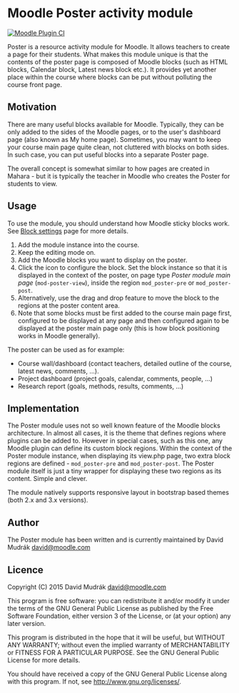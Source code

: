Moodle Poster activity module
=============================

[![Moodle Plugin CI](https://github.com/mudrd8mz/moodle-mod_poster/actions/workflows/moodle-ci.yml/badge.svg)](https://github.com/mudrd8mz/moodle-mod_poster/actions/workflows/moodle-ci.yml)

Poster is a resource activity module for Moodle. It allows teachers to create a page for their students. What makes this module
unique is that the contents of the poster page is composed of Moodle blocks (such as HTML blocks, Calendar block, Latest news block
etc.). It provides yet another place within the course where blocks can be put without polluting the course front page.

Motivation
----------

There are many useful blocks available for Moodle. Typically, they can be only added to the sides of the Moodle pages, or to the
user's dashboard page (also known as My home page). Sometimes, you may want to keep your course main page quite clean, not cluttered
with blocks on both sides. In such case, you can put useful blocks into a separate Poster page.

The overall concept is somewhat similar to how pages are created in Mahara - but it is typically the teacher in Moodle who creates
the Poster for students to view.

Usage
-----

To use the module, you should understand how Moodle sticky blocks work. See [Block
settings](https://docs.moodle.org/en/Block_settings) page for more details.

1. Add the module instance into the course.
2. Keep the editing mode on.
3. Add the Moodle blocks you want to display on the poster.
4. Click the icon to configure the block. Set the block instance so that it is displayed in the context of the
   poster, on page type _Poster module main page_ (`mod-poster-view`), inside the region `mod_poster-pre` or `mod_poster-post`.
5. Alternatively, use the drag and drop feature to move the block to the regions at the poster content area.
6. Note that some blocks must be first added to the course main page first, configured to be displayed at any page and then
   configured again to be displayed at the poster main page only (this is how block positioning works in Moodle generally).

The poster can be used as for example:

* Course wall/dashboard (contact teachers, detailed outline of the course, latest news, comments, ...).
* Project dashboard (project goals, calendar, comments, people, ...)
* Research report (goals, methods, results, comments, ...)

Implementation
--------------

The Poster module uses not so well known feature of the Moodle blocks architecture. In almost all cases, it is the theme that
defines regions where plugins can be added to. However in special cases, such as this one, any Moodle plugin can define its custom
block regions.  Within the context of the Poster module instance, when displaying its view.php page, two extra block regions are
defined - `mod_poster-pre` and `mod_poster-post`. The Poster module itself is just a tiny wrapper for displaying these two regions
as its content. Simple and clever.

The module natively supports responsive layout in bootstrap based themes (both 2.x and 3.x versions).

Author
------

The Poster module has been written and is currently maintained by David Mudrák <david@moodle.com>

Licence
-------

Copyright (C) 2015 David Mudrák <david@moodle.com>

This program is free software: you can redistribute it and/or modify it under the terms of the GNU General Public License as
published by the Free Software Foundation, either version 3 of the License, or (at your option) any later version.

This program is distributed in the hope that it will be useful, but WITHOUT ANY WARRANTY; without even the implied warranty of
MERCHANTABILITY or FITNESS FOR A PARTICULAR PURPOSE.  See the GNU General Public License for more details.

You should have received a copy of the GNU General Public License along with this program.  If not, see
<http://www.gnu.org/licenses/>.
